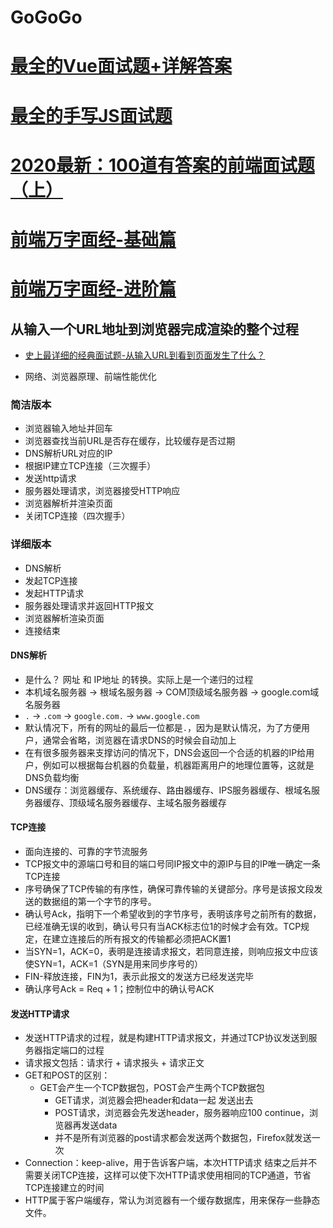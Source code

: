 # GoGoGo

# [最全的Vue面试题+详解答案](https://juejin.cn/post/6961222829979697165)

# [最全的手写JS面试题](https://juejin.cn/post/6968713283884974088)

# [2020最新：100道有答案的前端面试题（上）](https://juejin.cn/post/6847902225423925255)

# [前端万字面经-基础篇](https://juejin.cn/post/6992767550543265829)

# [前端万字面经-进阶篇](https://juejin.cn/post/6993141036600000548)

## 从输入一个URL地址到浏览器完成渲染的整个过程
- [史上最详细的经典面试题-从输入URL到看到页面发生了什么？](https://juejin.cn/post/6844903832435032072)

- 网络、浏览器原理、前端性能优化

### 简洁版本
- 浏览器输入地址并回车
- 浏览器查找当前URL是否存在缓存，比较缓存是否过期
- DNS解析URL对应的IP
- 根据IP建立TCP连接（三次握手）
- 发送http请求
- 服务器处理请求，浏览器接受HTTP响应
- 浏览器解析并渲染页面
- 关闭TCP连接（四次握手）

### 详细版本
- DNS解析
- 发起TCP连接
- 发起HTTP请求
- 服务器处理请求并返回HTTP报文
- 浏览器解析渲染页面
- 连接结束

#### DNS解析
- 是什么？ 网址 和 IP地址 的转换。实际上是一个递归的过程
- 本机域名服务器 -> 根域名服务器 -> COM顶级域名服务器 -> google.com域名服务器
- `.` -> `.com` -> `google.com.` -> `www.google.com`
- 默认情况下，所有的网址的最后一位都是`.`，因为是默认情况，为了方便用户，通常会省略，浏览器在请求DNS的时候会自动加上
- 在有很多服务器来支撑访问的情况下，DNS会返回一个合适的机器的IP给用户，例如可以根据每台机器的负载量，机器距离用户的地理位置等，这就是DNS负载均衡
- DNS缓存：浏览器缓存、系统缓存、路由器缓存、IPS服务器缓存、根域名服务器缓存、顶级域名服务器缓存、主域名服务器缓存

#### TCP连接
- 面向连接的、可靠的字节流服务
- TCP报文中的源端口号和目的端口号同IP报文中的源IP与目的IP唯一确定一条TCP连接
- 序号确保了TCP传输的有序性，确保可靠传输的关键部分。序号是该报文段发送的数据组的第一个字节的序号。
- 确认号Ack，指明下一个希望收到的字节序号，表明该序号之前所有的数据，已经准确无误的收到，确认号只有当ACK标志位1的时候才会有效。TCP规定，在建立连接后的所有报文的传输都必须把ACK置1
- 当SYN=1，ACK=0，表明是连接请求报文，若同意连接，则响应报文中应该使SYN=1，ACK=1（SYN是用来同步序号的）
- FIN-释放连接，FIN为1，表示此报文的发送方已经发送完毕
- 确认序号Ack = Req + 1；控制位中的确认号ACK

#### 发送HTTP请求
- 发送HTTP请求的过程，就是构建HTTP请求报文，并通过TCP协议发送到服务器指定端口的过程
- 请求报文包括：请求行 + 请求报头 + 请求正文
- GET和POST的区别：
    - GET会产生一个TCP数据包，POST会产生两个TCP数据包
        - GET请求，浏览器会把header和data一起 发送出去
        - POST请求，浏览器会先发送header，服务器响应100 continue，浏览器再发送data
        - 并不是所有浏览器的post请求都会发送两个数据包，Firefox就发送一次
- Connection：keep-alive，用于告诉客户端，本次HTTP请求 结束之后并不需要关闭TCP连接，这样可以使下次HTTP请求使用相同的TCP通道，节省TCP连接建立的时间
- HTTP属于客户端缓存，常认为浏览器有一个缓存数据库，用来保存一些静态文件。